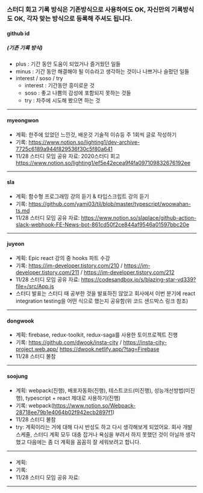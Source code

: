 ### 스터디 회고 기록 방식은 기존방식으로 사용하여도 OK, 자신만의 기록방식도 OK, 각자 맞는 방식으로 등록해 주셔도 됩니다.

#### github id
##### (기존 기록 방식)
- plus : 기간 동안 도움이 되었거나 즐거웠던 일들  
- minus : 기간 동안 해결해야 될 이슈라고 생각하는 것이나 나쁘거나 슬펐던 일들  
- interest / soso / try  
  - interest : 기간동안 흥미로운 것
  - soso : 좋고 나쁨의 감성에 포함되지 못하는 것들
  - try : 차주에 시도해 봤으면 하는 것
---

#### myeongwon

- 계획: 한주에 있었던 느낀것, 배운것 기술적 이슈등 주 1회씩 글로 작성하기 
- 기록: https://www.notion.so/lighting1/dev-archive-7725c6189a944f829536f30c5f80a641
- 11/28 스터디 모임 공유 자료: 2020스터디 회고 https://www.notion.so/lighting1/ef5e42ecea9f4fa097109832676192ee

---

#### sla

- 계획: 함수형 프로그래밍 강의 듣기 & 타입스크립트 강의 듣기
- 기록: https://github.com/yami03/til/blob/master/typescript/woowahan-ts.md
- 11/28 스터디 모임 공유 자료: https://www.notion.so/slaplace/github-action-slack-webhook-FE-News-bot-861cd50f2ce844af9546a01597bbc20e

---

#### juyeon

- 계획: Epic react 강의 중 hooks 파트 수강
- 기록: https://im-developer.tistory.com/210 / https://im-developer.tistory.com/211 / https://im-developer.tistory.com/212
- 11/28 스터디 모임 공유 자료: https://codesandbox.io/s/blazing-star-vd339?file=/src/App.js
- 스터디 발표는 스터디 때 공부한 것을 발표하진 않았고 회사에서 이번 분기에 react integration testing을 어떤 식으로 했는지 공유함(위 코드 샌드박스 링크 참조)

---


#### dongwook

- 계획: firebase, redux-toolkit, redux-saga를 사용한 토이프로젝트 진행
- 기록: https://github.com/dwook/insta-city / https://insta-city-project.web.app/ https://dwook.netlify.app/?tag=Firebase
- 11/28 스터디 불참

---

#### soojung

- 계획: webpack(진행), 배포자동화(진행), 테스트코드(미진행), 성능개선방법(미진행), typescript + react 제대로 사용하기(진행)
- 기록: webpack(https://www.notion.so/Webpack-28718ee79b1e4064b02f942ecb2897f1)
- 11/28 스터디 불참
- try: 계획이라는 거에 대해 다시 반성도 하고 다시 생각해보게 되었어요. 회사 개발 스케줄, 스터디 계획 모두 대충 잡거나 욕심을 부려서 하지 못했던 것이 아닐까 생각했고 다음에는 좀 더 계획을 꼼꼼히 잘 세워보려고 합니다.

---

#### 

- 계획: 
- 기록: 
- 11/28 스터디 모임 공유 자료: 

---
